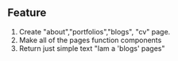 
## Feature
1. Create "about","portfolios","blogs", "cv" page.
2. Make all of the pages function components
3. Return just simple text "Iam a 'blogs' pages"